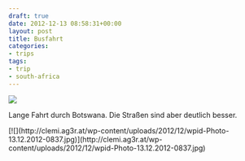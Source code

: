 ```yaml
---
draft: true
date: 2012-12-13 08:58:31+00:00
layout: post
title: Busfahrt
categories:
- trips
tags:
- trip
- south-africa
---
```


[![](http://clemi.ag3r.at/wp-content/uploads/2012/12/wpid-Photo-13.12.2012-1136.jpg)](http://http://clemi.ag3r.at/wp-content/uploads/2012/12/wpid-Photo-13.12.2012-1136.jpg)





Lange Fahrt durch Botswana. Die Straßen sind aber deutlich besser. 





<!-- more -->[![](http://clemi.ag3r.at/wp-content/uploads/2012/12/wpid-Photo-13.12.2012-0837.jpg)](http://clemi.ag3r.at/wp-content/uploads/2012/12/wpid-Photo-13.12.2012-0837.jpg)




